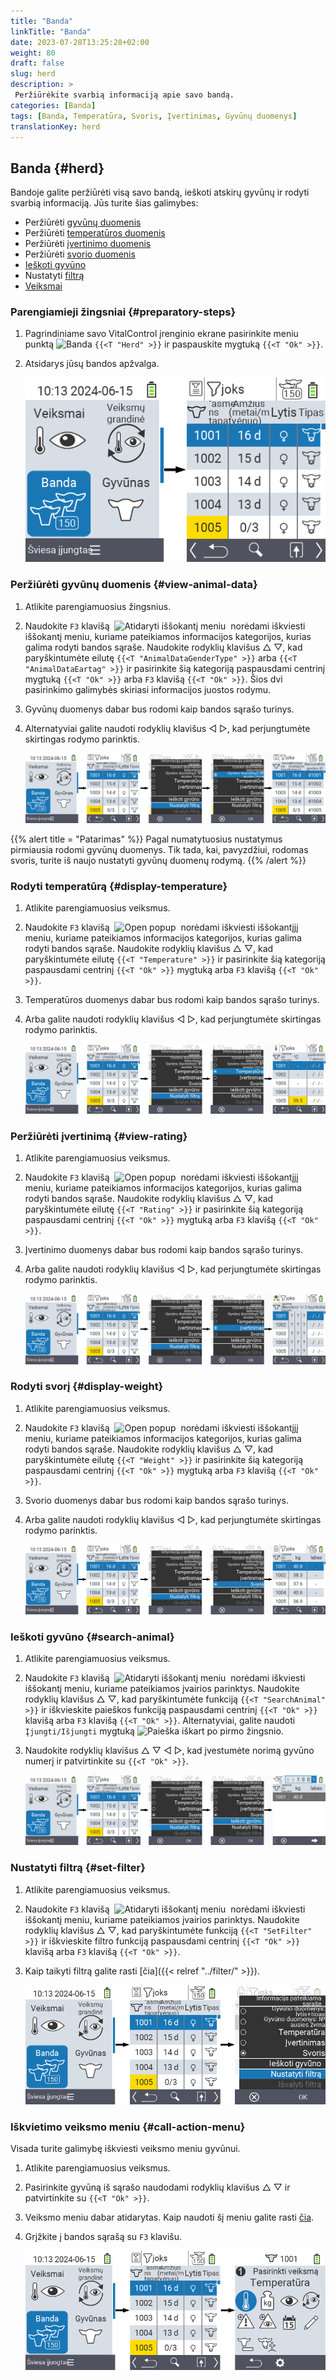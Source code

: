 ```yaml
---
title: "Banda"
linkTitle: "Banda"
date: 2023-07-28T13:25:28+02:00
weight: 80
draft: false
slug: herd
description: >
 Peržiūrėkite svarbią informaciją apie savo bandą.
categories: [Banda]
tags: [Banda, Temperatūra, Svoris, Įvertinimas, Gyvūnų duomenys]
translationKey: herd
---
```

## Banda {#herd}

Bandoje galite peržiūrėti visą savo bandą, ieškoti atskirų gyvūnų ir rodyti svarbią informaciją. Jūs turite šias galimybes:

- Peržiūrėti [gyvūnų duomenis](#view-animal-data)
- Peržiūrėti [temperatūros duomenis](#display-temperature)
- Peržiūrėti [įvertinimo duomenis](#view-rating)
- Peržiūrėti [svorio duomenis](#view-rating)
- [Ieškoti gyvūno](#search-animal)
- Nustatyti [filtrą](#set-filter)
- [Veiksmai](#call-action-menu)

### Parengiamieji žingsniai {#preparatory-steps}

1. Pagrindiniame savo VitalControl įrenginio ekrane pasirinkite meniu punktą <img src="/icons/main/herd.svg" width="60" align="bottom" alt="Banda" /> `{{<T "Herd" >}}` ir paspauskite mygtuką `{{<T "Ok" >}}`.

2. Atsidarys jūsų bandos apžvalga.

    ![VitalControl: Meniu Banda](images/herde.png "Banda")

### Peržiūrėti gyvūnų duomenis {#view-animal-data}

1. Atlikite parengiamuosius žingsnius.

2. Naudokite `F3` klavišą &nbsp;<img src="/icons/footer/open-popup.svg" width="15" align="bottom" alt="Atidaryti iššokantį meniu" />&nbsp; norėdami iškviesti iššokantį meniu, kuriame pateikiamos informacijos kategorijos, kurias galima rodyti bandos sąraše. Naudokite rodyklių klavišus △ ▽, kad paryškintumėte eilutę `{{<T "AnimalDataGenderType" >}}` arba `{{<T "AnimalDataEartag" >}}` ir pasirinkite šią kategoriją paspausdami centrinį mygtuką `{{<T "Ok" >}}` arba `F3` klavišą `{{<T "Ok" >}}`. Šios dvi pasirinkimo galimybės skiriasi informacijos juostos rodymu.

3. Gyvūnų duomenys dabar bus rodomi kaip bandos sąrašo turinys.

4. Alternatyviai galite naudoti rodyklių klavišus ◁ ▷, kad perjungtumėte skirtingas rodymo parinktis.

    ![VitalControl: Meniu Banda](images/animaldata.png "Peržiūrėti gyvūnų duomenis")

{{% alert title = "Patarimas" %}}
Pagal numatytuosius nustatymus pirmiausia rodomi gyvūnų duomenys. Tik tada, kai, pavyzdžiui, rodomas svoris, turite iš naujo nustatyti gyvūnų duomenų rodymą.
{{% /alert %}}

### Rodyti temperatūrą {#display-temperature}

1. Atlikite parengiamuosius veiksmus.

2. Naudokite `F3` klavišą &nbsp;<img src="/icons/footer/open-popup.svg" width="15" align="bottom" alt="Open popup" />&nbsp; norėdami iškviesti iššokantįjį meniu, kuriame pateikiamos informacijos kategorijos, kurias galima rodyti bandos sąraše. Naudokite rodyklių klavišus △ ▽, kad paryškintumėte eilutę `{{<T "Temperature" >}}` ir pasirinkite šią kategoriją paspausdami centrinį `{{<T "Ok" >}}` mygtuką arba `F3` klavišą `{{<T "Ok" >}}`.

3. Temperatūros duomenys dabar bus rodomi kaip bandos sąrašo turinys.

4. Arba galite naudoti rodyklių klavišus ◁ ▷, kad perjungtumėte skirtingas rodymo parinktis.

    ![VitalControl: Menu Herd](images/temperature.png "Rodyti temperatūrą")

### Peržiūrėti įvertinimą {#view-rating}

1. Atlikite parengiamuosius veiksmus.

2. Naudokite `F3` klavišą &nbsp;<img src="/icons/footer/open-popup.svg" width="15" align="bottom" alt="Open popup" />&nbsp; norėdami iškviesti iššokantįjį meniu, kuriame pateikiamos informacijos kategorijos, kurias galima rodyti bandos sąraše. Naudokite rodyklių klavišus △ ▽, kad paryškintumėte eilutę `{{<T "Rating" >}}` ir pasirinkite šią kategoriją paspausdami centrinį `{{<T "Ok" >}}` mygtuką arba `F3` klavišą `{{<T "Ok" >}}`.

3. Įvertinimo duomenys dabar bus rodomi kaip bandos sąrašo turinys.

4. Arba galite naudoti rodyklių klavišus ◁ ▷, kad perjungtumėte skirtingas rodymo parinktis.

    ![VitalControl: Menu Herd](images/rating.png "Peržiūrėti įvertinimą")

### Rodyti svorį {#display-weight}

1. Atlikite parengiamuosius veiksmus.

2. Naudokite `F3` klavišą &nbsp;<img src="/icons/footer/open-popup.svg" width="15" align="bottom" alt="Open popup" />&nbsp; norėdami iškviesti iššokantįjį meniu, kuriame pateikiamos informacijos kategorijos, kurias galima rodyti bandos sąraše. Naudokite rodyklių klavišus △ ▽, kad paryškintumėte eilutę `{{<T "Weight" >}}` ir pasirinkite šią kategoriją paspausdami centrinį `{{<T "Ok" >}}` mygtuką arba `F3` klavišą `{{<T "Ok" >}}`.

3. Svorio duomenys dabar bus rodomi kaip bandos sąrašo turinys.

4. Arba galite naudoti rodyklių klavišus ◁ ▷, kad perjungtumėte skirtingas rodymo parinktis.


    ![VitalControl: Menu Bando](images/weight.png "Rodyti svorį")

### Ieškoti gyvūno {#search-animal}

1. Atlikite parengiamuosius veiksmus.

2. Naudokite `F3` klavišą &nbsp;<img src="/icons/footer/open-popup.svg" width="15" align="bottom" alt="Atidaryti iššokantį meniu" />&nbsp; norėdami iškviesti iššokantį meniu, kuriame pateikiamos įvairios parinktys. Naudokite rodyklių klavišus △ ▽, kad paryškintumėte funkciją `{{<T "SearchAnimal" >}}` ir iškvieskite paieškos funkciją paspausdami centrinį `{{<T "Ok" >}}` klavišą arba `F3` klavišą `{{<T "Ok" >}}`. Alternatyviai, galite naudoti `Įjungti/Išjungti` mygtuką <img src="/icons/footer/search.svg" width="15" align="bottom" alt="Paieška" /> iškart po pirmo žingsnio.

3. Naudokite rodyklių klavišus △ ▽ ◁ ▷, kad įvestumėte norimą gyvūno numerį ir patvirtinkite su `{{<T "Ok" >}}`.

    ![VitalControl: Menu Bando](images/search.png "Ieškoti gyvūno")

### Nustatyti filtrą {#set-filter}

1. Atlikite parengiamuosius veiksmus.

2. Naudokite `F3` klavišą &nbsp;<img src="/icons/footer/open-popup.svg" width="15" align="bottom" alt="Atidaryti iššokantį meniu" />&nbsp; norėdami iškviesti iššokantį meniu, kuriame pateikiamos įvairios parinktys. Naudokite rodyklių klavišus △ ▽, kad paryškintumėte funkciją `{{<T "SetFilter" >}}` ir iškvieskite filtro funkciją paspausdami centrinį `{{<T "Ok" >}}` klavišą arba `F3` klavišą `{{<T "Ok" >}}`.

3. Kaip taikyti filtrą galite rasti [čia]({{< relref "../filter/" >}}).

    ![VitalControl: Menu Bando](images/setfilter.png "Ieškoti gyvūno")

### Iškvietimo veiksmo meniu {#call-action-menu}

Visada turite galimybę iškviesti veiksmo meniu gyvūnui.

1. Atlikite parengiamuosius veiksmus.

2. Pasirinkite gyvūną iš sąrašo naudodami rodyklių klavišus △ ▽ ir patvirtinkite su `{{<T "Ok" >}}`.

3. Veiksmo meniu dabar atidarytas. Kaip naudoti šį meniu galite rasti [čia](../actions).

4. Grįžkite į bandos sąrašą su `F3` klavišu.

    ![VitalControl: Menu Bando](images/action.png "Iškvietimo veiksmai")
